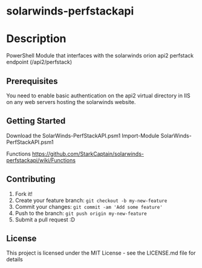 # solarwinds-perfstackapi

# Description

PowerShell Module that interfaces with the solarwinds orion api2 perfstack endpoint (/api2/perfstack)

## Prerequisites

You need to enable basic authentication on the api2 virtual directory in IIS on any web servers hosting the solarwinds website. 

## Getting Started

Download the SolarWinds-PerfStackAPI.psm1
Import-Module SolarWinds-PerfStackAPI.psm1

Functions
https://github.com/StarkCaptain/solarwinds-perfstackapi/wiki/Functions

## Contributing

1. Fork it!
2. Create your feature branch: `git checkout -b my-new-feature`
3. Commit your changes: `git commit -am 'Add some feature'`
4. Push to the branch: `git push origin my-new-feature`
5. Submit a pull request :D

## License

This project is licensed under the MIT License - see the LICENSE.md file for details


